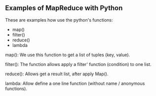 Examples of MapReduce with Python
---------------------------------

These are examples how use the python's functions:

- map()
- filter()
- reduce()
- lambda

map(): 
We use this function to get a list of tuples (key, value).

filter(): 
The function allows apply a filter' function (condition) to one list.

reduce(): 
Allows get a result list, after apply Map().

lambda: 
Allow define a one line function (without name / anonymous functions).
